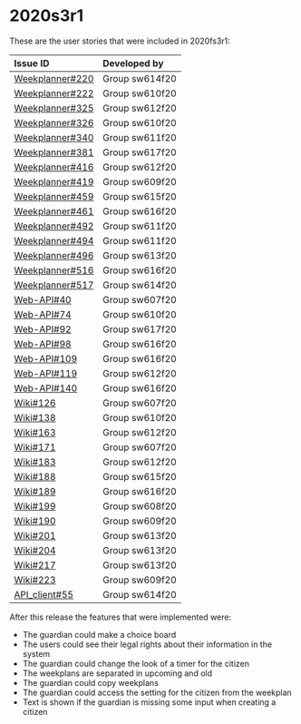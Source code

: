 # 2020s3r1

These are the user stories that were included in 2020fs3r1:

| Issue ID | Developed by |
| :--- | :--- |
| [Weekplanner#220](https://github.com/aau-giraf/weekplanner/issues/220)    |Group sw614f20|
| [Weekplanner#222](https://github.com/aau-giraf/weekplanner/issues/222)    |Group sw610f20|
| [Weekplanner#325](https://github.com/aau-giraf/weekplanner/issues/325)    |Group sw612f20|
| [Weekplanner#326](https://github.com/aau-giraf/weekplanner/issues/326)    |Group sw610f20|
| [Weekplanner#340](https://github.com/aau-giraf/weekplanner/issues/340)    |Group sw611f20|
| [Weekplanner#381](https://github.com/aau-giraf/weekplanner/issues/381)    |Group sw617f20|
| [Weekplanner#416](https://github.com/aau-giraf/weekplanner/issues/416)    |Group sw612f20|
| [Weekplanner#419](https://github.com/aau-giraf/weekplanner/issues/419)    |Group sw609f20|
| [Weekplanner#459](https://github.com/aau-giraf/weekplanner/issues/459)    |Group sw615f20|
| [Weekplanner#461](https://github.com/aau-giraf/weekplanner/issues/461)    |Group sw616f20|
| [Weekplanner#492](https://github.com/aau-giraf/weekplanner/issues/492)    |Group sw611f20|
| [Weekplanner#494](https://github.com/aau-giraf/weekplanner/issues/494)    |Group sw611f20|
| [Weekplanner#496](https://github.com/aau-giraf/weekplanner/issues/496)    |Group sw613f20|
| [Weekplanner#516](https://github.com/aau-giraf/weekplanner/issues/516)    |Group sw616f20|
| [Weekplanner#517](https://github.com/aau-giraf/weekplanner/issues/517)    |Group sw614f20|
| [Web-API#40](https://github.com/aau-giraf/web-api/issues/40)              |Group sw607f20|
| [Web-API#74](https://github.com/aau-giraf/web-api/issues/74)              |Group sw610f20|
| [Web-API#92](https://github.com/aau-giraf/web-api/issues/92)              |Group sw617f20|
| [Web-API#98](https://github.com/aau-giraf/web-api/issues/98)              |Group sw616f20|
| [Web-API#109](https://github.com/aau-giraf/web-api/issues/109)            |Group sw616f20|
| [Web-API#119](https://github.com/aau-giraf/web-api/issues/119)            |Group sw612f20|
| [Web-API#140](https://github.com/aau-giraf/web-api/issues/140)            |Group sw616f20|
| [Wiki#126](https://github.com/aau-giraf/wiki/issues/126)                  |Group sw607f20|
| [Wiki#138](https://github.com/aau-giraf/wiki/issues/138)                  |Group sw610f20|
| [Wiki#163](https://github.com/aau-giraf/wiki/issues/163)                  |Group sw612f20|
| [Wiki#171](https://github.com/aau-giraf/wiki/issues/171)                  |Group sw607f20|
| [Wiki#183](https://github.com/aau-giraf/wiki/issues/183)                  |Group sw612f20|
| [Wiki#188](https://github.com/aau-giraf/wiki/issues/188)                  |Group sw615f20|
| [Wiki#189](https://github.com/aau-giraf/wiki/issues/189)                  |Group sw616f20|
| [Wiki#199](https://github.com/aau-giraf/wiki/issues/199)                  |Group sw608f20|
| [Wiki#190](https://github.com/aau-giraf/wiki/issues/190)                  |Group sw609f20|
| [Wiki#201](https://github.com/aau-giraf/wiki/issues/201)                  |Group sw613f20|
| [Wiki#204](https://github.com/aau-giraf/wiki/issues/204)                  |Group sw613f20|
| [Wiki#217](https://github.com/aau-giraf/wiki/issues/217)                  |Group sw613f20|
| [Wiki#223](https://github.com/aau-giraf/wiki/issues/223)                  |Group sw609f20|
| [API_client#55](https://github.com/aau-giraf/api_client/issues/55)        |Group sw614f20|

After this release the features that were implemented were:

- The guardian could make a choice board
- The users could see their legal rights about their information in the system
- The guardian could change the look of a timer for the citizen
- The weekplans are separated in upcoming and old
- The guardian could copy weekplans
- The guardian could access the setting for the citizen from the weekplan
- Text is shown if the guardian is missing some input when creating a citizen